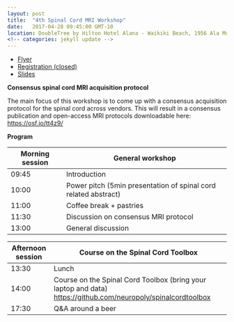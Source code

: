 ```yaml
---
layout: post
title:  "4th Spinal Cord MRI Workshop"
date:   2017-04-28 09:45:00 GMT-10
location: DoubleTree by Hilton Hotel Alana - Waikiki Beach, 1956 Ala Moana Blvd, Honolulu, HI 96815, USA
<!-- categories: jekyll update -->
---
```

- [Flyer](goo.gl/ltJdPS)
- [Registration (closed)](https://goo.gl/forms/iythnAeVThmaqxfB2)
- [Slides](https://www.dropbox.com/s/6kmhjmxqxib4x8w/20170429_SCWorkshop.pdf?dl=0)

**Consensus spinal cord MRI acquisition protocol**

The main focus of this workshop is to come up with a consensus acquisition protocol for the spinal cord across vendors. This will result in a consensus publication and open-access MRI protocols downloadable here: https://osf.io/tt4z9/

**Program**

|Morning session | General workshop |
|---|---|
| 09:45 | Introduction |
| 10:00 | Power pitch (5min presentation of spinal cord related abstract) |
| 11:00 | Coffee break + pastries |
| 11:30 | Discussion on consensus MRI protocol |
| 13:00 | General discussion |

| Afternoon session | Course on the Spinal Cord Toolbox |
|---|---|
| 13:30 | Lunch |
| 14:00 | Course on the Spinal Cord Toolbox (bring your laptop and data) https://github.com/neuropoly/spinalcordtoolbox |
| 17:30 | Q&A around a beer |
